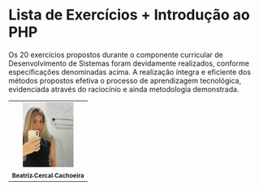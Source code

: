 # Lista de Exercícios + Introdução ao PHP
  Os 20 exercícios propostos durante o componente curricular de Desenvolvimento de Sistemas foram devidamente realizados, conforme especificações denominadas acima. A realização íntegra e eficiente dos métodos propostos efetiva o processo de aprendizagem tecnológica, evidenciada através do raciocínio e ainda metodologia demonstrada.

<table>
  <tr>
    <td align="center">
      <a href="#" title="Fotografia Pessoal">
        <img src="Foto1.2 (1).png" width="100px;" alt="Foto de Beatriz Cercal Cachoeira"/><br>
        <sub>
          <b>Beatriz Cercal Cachoeira</b>
        </sub>
      </a>
    </td>
